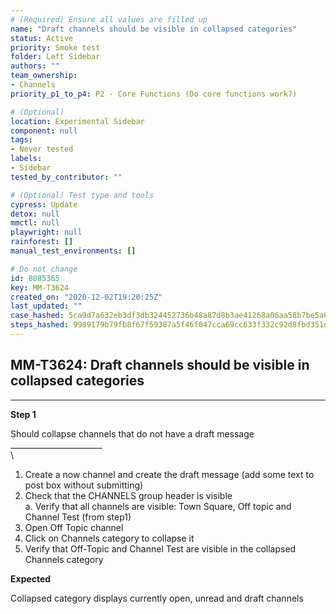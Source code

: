 ```yaml
---
# (Required) Ensure all values are filled up
name: "Draft channels should be visible in collapsed categories"
status: Active
priority: Smoke test
folder: Left Sidebar
authors: ""
team_ownership: 
- Channels
priority_p1_to_p4: P2 - Core Functions (Do core functions work?)

# (Optional)
location: Experimental Sidebar
component: null
tags: 
- Never tested
labels: 
- Sidebar
tested_by_contributor: ""

# (Optional) Test type and tools
cypress: Update
detox: null
mmctl: null
playwright: null
rainforest: []
manual_test_environments: []

# Do not change
id: 8085365
key: MM-T3624
created_on: "2020-12-02T19:20:25Z"
last_updated: ""
case_hashed: 5ca9d7a632eb3df3db324452736b48a87d8b3ae41268a06aa58b7be5a6f3c9a9c6fa4e8fa61149df97c78bac4ed919e7
steps_hashed: 9989179b79fb8f67f59387a5f46f047cca69cc633f332c92d8fbd351d499f649160df7ad721fbdeec87684d76a649b06
---
```


<!-- (Auto-generated) Based on frontmatter's "key" and "name" -->

## MM-T3624: Draft channels should be visible in collapsed categories

---

**Step 1**

Should collapse channels that do not have a draft message\
\_\_\_\_\_\_\_\_\_\_\_\_\_\_\_\_\_\_\_\_\_\_\_\
\\

1. Create a now channel and create the draft message (add some text to post box without submitting)
2. Check that the CHANNELS group header is visible\
   a. Verify that all channels are visible: Town Square, Off topic and Channel Test (from step1)
3. Open Off Topic channel
4. Click on Channels category to collapse it
5. Verify that Off-Topic and Channel Test are visible in the collapsed Channels category

**Expected**

Collapsed category displays currently open, unread and draft channels
